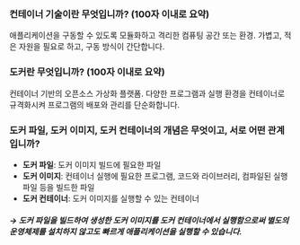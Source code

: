 ### 컨테이너 기술이란 무엇입니까? (100자 이내로 요약)
애플리케이션을 구동할 수 있도록 모듈화하고 격리한 컴퓨팅 공간 또는 환경. 가볍고, 적은 자원을 필요로 하고, 구동 방식이 간단합니다.

### 도커란 무엇입니까? (100자 이내로 요약)
컨테이너 기반의 오픈소스 가상화 플랫폼. 다양한 프로그램과 실행 환경을 컨테이너로 규격화시켜 프로그램의 배포와 관리를 단순화합니다.

### 도커 파일, 도커 이미지, 도커 컨테이너의 개념은 무엇이고, 서로 어떤 관계입니까?

- <b>도커 파일</b>: 도커 이미지 빌드에 필요한 파일
- <b>도커 이미지</b>: 컨테이너 실행에 필요한 프로그램, 코드와 라이브러리, 컴파일된 실행 파일 등을 빌드한 파일
- <b>도커 컨테이너</b>: 도커 이미지를 실행할 수 있는 컨테이너

##### → 도커 파일을 빌드하여 생성한 도커 이미지를 도커 컨테이너에서 실행함으로써 별도의 운영체제를 설치하지 않고도 빠르게 애플리케이션을 실행할 수 있습니다.